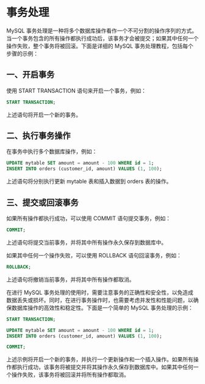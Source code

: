 # 事务处理

MySQL 事务处理是一种将多个数据库操作看作一个不可分割的操作序列的方式。当一个事务包含的所有操作都执行成功后，该事务才会被提交；如果其中任何一个操作失败，整个事务将被回滚。下面是详细的 MySQL 事务处理教程，包括每个步骤的示例：

## 一、开启事务

使用 START TRANSACTION 语句来开启一个事务，例如：

```sql
START TRANSACTION;
```

上述语句将开启一个新的事务。

## 二、执行事务操作

在事务中执行多个数据库操作，例如：

```sql
UPDATE mytable SET amount = amount - 100 WHERE id = 1;
INSERT INTO orders (customer_id, amount) VALUES (1, 100);
```

上述语句将分别执行更新 mytable 表和插入数据到 orders 表的操作。

## 三、提交或回滚事务

如果所有操作都执行成功，可以使用 COMMIT 语句提交事务，例如：

```sql
COMMIT;
```

上述语句将提交当前事务，并将其中所有操作永久保存到数据库中。

如果其中任何一个操作失败，可以使用 ROLLBACK 语句回滚事务，例如：

```sql
ROLLBACK;
```

上述语句将撤销当前事务，并将其中所有操作都取消。

在进行 MySQL 事务处理的使用时，需要注意事务的正确性和安全性，以免造成数据丢失或损坏。同时，在进行事务操作时，也需要考虑并发性和性能问题，以确保数据库操作的高效性和稳定性。下面是一个简单的 MySQL 事务处理的示例：

```sql
START TRANSACTION;

UPDATE mytable SET amount = amount - 100 WHERE id = 1;
INSERT INTO orders (customer_id, amount) VALUES (1, 100);

COMMIT;
```

上述示例将开启一个新的事务，并执行一个更新操作和一个插入操作。如果所有操作都执行成功，该事务将被提交并将其操作永久保存到数据库中。如果其中任何一个操作失败，该事务将被回滚并将所有操作都取消。